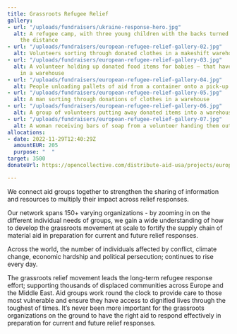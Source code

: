 ```yaml
---
title: Grassroots Refugee Relief
gallery:
- url: "/uploads/fundraisers/ukraine-response-hero.jpg"
  alt: A refugee camp, with three young children with the backs turned walking in
    the distance
- url: "/uploads/fundraisers/european-refugee-relief-gallery-02.jpg"
  alt: Volunteers sorting through donated clothes in a makeshift warehouse
- url: "/uploads/fundraisers/european-refugee-relief-gallery-03.jpg"
  alt: A volunteer holding up donated food items for babies – that have been delivered,
    in a warehouse
- url: "/uploads/fundraisers/european-refugee-relief-gallery-04.jpg"
  alt: People unloading pallets of aid from a container onto a pick-up truck
- url: "/uploads/fundraisers/european-refugee-relief-gallery-05.jpg"
  alt: A man sorting through donations of clothes in a warehouse
- url: "/uploads/fundraisers/european-refugee-relief-gallery-06.jpg"
  alt: A group of volunteers putting away donated items into a warehouse space
- url: "/uploads/fundraisers/european-refugee-relief-gallery-07.jpg"
  alt: A woman receiving bars of soap from a volunteer handing them out
allocations:
- date: 2022-11-29T12:40:29Z
  amountEUR: 205
  purpose: "  "
target: 3500
donateUrl: https://opencollective.com/distribute-aid-usa/projects/european-refugee-response/donate?amount=20&interval=month&platformTip=0

---
```

We connect aid groups together to strengthen the sharing of information and resources to multiply their impact across relief responses.

Our network spans 150+ varying organizations - by zooming in on the different individual needs of groups, we gain a wide understanding of how to develop the grassroots movement at scale to fortify the supply chain of material aid in preparation for current and future relief responses.

Across the world, the number of individuals affected by conflict, climate change, economic hardship and political persecution; continues to rise every day.

The grassroots relief movement leads the long-term refugee response effort; supporting thousands of displaced communities across Europe and the Middle East. Aid groups work round the clock to provide care to those most vulnerable and ensure they have access to dignified lives through the toughest of times. It’s never been more important for the grassroots organizations on the ground to have the right aid to respond effectively in preparation for current and future relief responses.